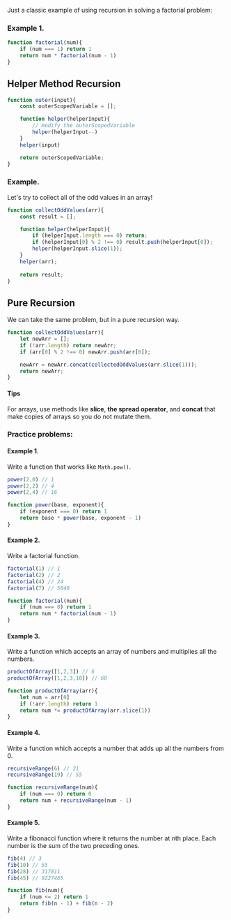 
Just a classic example of using recursion in solving a factorial problem:

### Example 1.
```js
function factorial(num){
	if (num === 1) return 1
	return num * factorial(num - 1)
}
```

## Helper Method Recursion

```js
function outer(input){
	const outerScopedVariable = [];

	function helper(helperInput){
		// modify the outerScopedVariable
		helper(helperInput--)
	}
	helper(input)

	return outerScopedVariable;
}
```

### Example.
Let's try to collect all of the odd values in an array!
```js
function collectOddValues(arr){
	const result = [];

	function helper(helperInput){
		if (helperInput.length === 0) return;
		if (helperInput[0] % 2 !== 0) result.push(helperInput[0]);
		helper(helperInput.slice(1));
	}
	helper(arr);
	
	return result;
}
```

## Pure Recursion

We can take the same problem, but in a pure recursion way.
```js
function collectOddValues(arr){
	let newArr = [];
	if (!arr.length) return newArr;
	if (arr[0] % 2 !== 0) newArr.push(arr[0]);

	newArr = newArr.concat(collectedOddValues(arr.slice(1)));
	return newArr;
}
```

#### Tips
For arrays, use methods like **slice**, **the spread operator**, and **concat** that make copies of arrays so you do not mutate them.

### Practice problems:

#### Example 1.
Write a function that works like `Math.pow()`.
```js
power(2,0) // 1
power(2,2) // 4
power(2,4) // 16
```

```js
function power(base, exponent){
    if (exponent === 0) return 1
    return base * power(base, exponent - 1)
}
```

#### Example 2.
Write a factorial function.
```js
factorial(1) // 1
factorial(2) // 2
factorial(4) // 24
factorial(7) // 5040
```

```js
function factorial(num){
    if (num === 0) return 1
    return num * factorial(num - 1)
}
```

#### Example 3.
Write a function which accepts an array of numbers and multiplies all the numbers.
```js
productOfArray([1,2,3]) // 6
productOfArray([1,2,3,10]) // 60
```

```js
function productOfArray(arr){
    let num = arr[0]
    if (!arr.length) return 1
    return num *= productOfArray(arr.slice(1))
}
```

#### Example 4.
Write a function which accepts a number that adds up all the numbers from 0.
```js
recursiveRange(6) // 21
recursiveRange(19) // 55
```

```js
function recursiveRange(num){
    if (num === 0) return 0
    return num + recursiveRange(num - 1)
}
```

#### Example 5.
Write a fibonacci function where it returns the number at nth place. Each number is the sum of the two preceding ones.
```js
fib(4) // 3
fib(10) // 55
fib(28) // 317811
fib(45) // 9227465
```

```js
function fib(num){
	if (num <= 2) return 1
	return fib(n - 1) + fib(n - 2)
}
```
